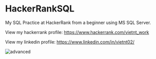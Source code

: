 # HackerRankSQL
My SQL Practice at HackerRank from a beginner using MS SQL Server.

View my hackerrank profile: https://www.hackerrank.com/vietnt_work

View my linkedin profile: https://www.linkedin.com/in/vietnt02/

![advanced](https://user-images.githubusercontent.com/127472325/230046212-8dcdf794-8227-4a50-b0ba-da99986b5220.png)

